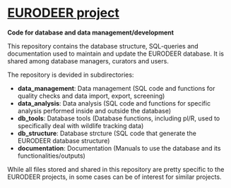# [EURODEER project](www.eurodeer.org)
**Code for database and data management/development**

This repository contains the database structure, SQL-queries and documentation used to maintain and update the EURODEER database. It is shared among database managers, curators and users.

The repository is devided in subdirectories: 
* **data_management**: Data management (SQL code and functions for quality checks and data import, export, screening)
* **data_analysis**: Data analysis (SQL code and functions for specific analysis performed inside and outside the database)
* **db_tools**: Database tools (Database functions, including pl/R, used to specifically deal with wildlife tracking data)
* **db_structure**: Database strcture (SQL code that generate the EURODEER database structure)
* **documentation**: Documentation (Manuals to use the database and its functionalities/outputs)

While all files stored and shared in this repository are pretty specific to the EURODEER projects, in some cases can be of interest for similar projects.
